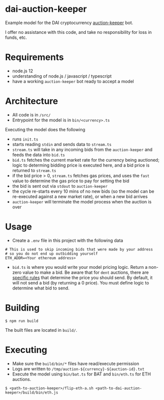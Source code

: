# dai-auction-keeper

Example model for the DAI cryptocurrency [auction-keeper](https://github.com/makerdao/auction-keeper) bot.

I offer no assistance with this code, and take no responsibility for loss in funds, etc.

# Requirements

- node.js 12
- understanding of node.js / javascript / typescript
- have a working `auction-keeper` bot ready to accept a model

# Architecture

- All code is in `/src/`
- Entrypoint for the model is in `bin/<currency>.ts`

Executing the model does the following

- runs `init.ts`
- starts reading `stdin` and sends data to `stream.ts`
- `stream.ts` will take in any incoming bids from the `auction-keeper` and feeds the data into `bid.ts`
- `bid.ts` fetches the current market rate for the currency being auctioned; logic to determing bidding price is executed here, and a bid price is returned to `stream.ts`
- if the bid price > 0, `stream.ts` fetches gas prices, and uses the `fast` value to determine the gas price to pay for setting the bid
- the bid is sent out via `stdout` to `auction-keeper`
- the cycle re-starts every 10 mins of no new bids (so the model can be re-executed against a new market rate), or when a new bid arrives
- `auction-keeper` will terminate the model process when the auction is over

# Usage

- Create a `.env` file in this project with the following data

```env
# This is used to skip incoming bids that were made by your address
# so you do not end up outbidding yourself
ETH_ADDR=<Your ethereum address>
```

- `bid.ts` is where you would write your model pricing logic. Return a non-zero value to make a bid.
Be aware that for `dent` auctions, there are [specific rules](https://github.com/makerdao/auction-keeper/blob/master/auction_keeper/strategy.py#L87) 
that determine the price you should send. By default, it will not send a bid (by returning a 0 price). 
You must define logic to determine what bid to send.

# Building

`$ npm run build`

The built files are located in `build/`.

# Executing

- Make sure the `build/bin/*` files have read/execute permission
- Logs are written to `/tmp/auction-${currency}-${auction-id}.txt`
- Execute the model using `bin/bat.ts` for BAT and `bin/eth.ts` for ETH auctions.

`$ <path-to-auction-keeper>/flip-eth-a.sh <path-to-dai-auction-keeper>/build/bin/eth.js`
